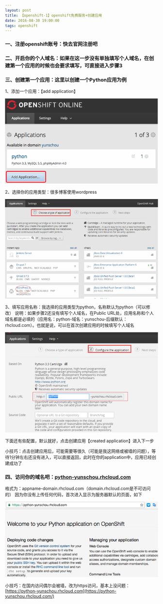 ```yaml
---
layout: post
title: 【openshift-1】openshift免费服务+创建应用
date: 2016-08-30 19:00:00
tags: openshift
---
```


### 一、注册openshift账号：快去官网注册吧

### 二、开启你的个人域名：如果在这一步没有单独填写个人域名，在创建第一个应用的时候也会要求填写，可直接进入步骤3

### 三、创建第一个应用：这里以创建一个Python应用为例

1、添加一个应用：【add application】

![img](/assets/images/2016/openshift-guide-1-1.png)

2、选择你的应用类型：很多博客使用wordpress

![img](/assets/images/2016/openshift-guide-1-2.png)

3、填写应用名称：我选择的应用类型为python，名称默认为python（可以修改）
说明：如果步骤2还没有填写个人域名，在Public URL处，应用名称和个人域名都是必填的（应用名：python-域名：yunschou-后缀默认：rhcloud.com）。也就是说，可以在首次创建应用的时候填写个人域名

![img](/assets/images/2016/openshift-guide-1-3.png)

下面还有些配置，默认就好，点击创建应用【created application】进入下一步

小技巧：点击创建应用后，可能需要等很久（可能是我这网络或被墙的问题），等待1分钟左右还没有进入，可以直接返回，此时在你的application中，应用已经创建成功了  

### 四、访问你的域名吧：[python-yunschou.rhcloud.com](https://python-yunschou.rhcloud.com/)

格式为：appname-domain.rhcloud.com（domain.rhcloud.com是不可访问的）
因为你没有上传任何代码，首次进入显示为服务器默认的页面，如下

![img](/assets/images/2016/openshift-guide-1-4.png)

小技巧：在国内访问偶尔会被墙，改为https访问，基本上没问题：[https://python-yunschou.rhcloud.com](https://python-yunschou.rhcloud.com/)